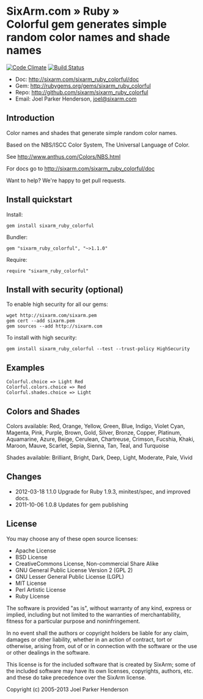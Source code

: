 # SixArm.com » Ruby » <br> Colorful gem generates simple random color names and shade names

[![Code Climate](https://codeclimate.com/github/SixArm/sixarm_ruby_colorful.png)](https://codeclimate.com/github/SixArm/sixarm_ruby_colorful)
[![Build Status](https://travis-ci.org/SixArm/sixarm_ruby_colorful.png)](https://travis-ci.org/SixArm/sixarm_ruby_colorful)

* Doc: <http://sixarm.com/sixarm_ruby_colorful/doc>
* Gem: <http://rubygems.org/gems/sixarm_ruby_colorful>
* Repo: <http://github.com/sixarm/sixarm_ruby_colorful>
* Email: Joel Parker Henderson, <joel@sixarm.com>


## Introduction

Color names and shades that generate simple random color names.

Based on the NBS/ISCC Color System, The Universal Language of Color.

See http://www.anthus.com/Colors/NBS.html

For docs go to <http://sixarm.com/sixarm_ruby_colorful/doc>

Want to help? We're happy to get pull requests.


## Install quickstart

Install:

    gem install sixarm_ruby_colorful

Bundler:

    gem "sixarm_ruby_colorful", "~>1.1.0"

Require:

    require "sixarm_ruby_colorful"


## Install with security (optional)

To enable high security for all our gems:

    wget http://sixarm.com/sixarm.pem
    gem cert --add sixarm.pem
    gem sources --add http://sixarm.com

To install with high security:

    gem install sixarm_ruby_colorful --test --trust-policy HighSecurity


## Examples

    Colorful.choice => Light Red
    Colorful.colors.choice => Red
    Colorful.shades.choice => Light


## Colors and Shades

Colors available:
  Red, Orange, Yellow, Green, Blue, Indigo, Violet
  Cyan, Magenta, Pink, Purple, Brown,
  Gold, Silver, Bronze, Copper, Platinum,
  Aquamarine, Azure, Beige, Cerulean,
  Chartreuse, Crimson, Fucshia, Khaki, 
  Maroon, Mauve, Scarlet, Sepia, 
  Sienna, Tan, Teal,  and Turquoise

Shades available: 
  Brilliant, Bright, Dark, Deep, Light,
  Moderate, Pale, Vivid


## Changes

* 2012-03-18 1.1.0 Upgrade for Ruby 1.9.3, minitest/spec, and improved docs.
* 2011-10-06 1.0.8 Updates for gem publishing


## License

You may choose any of these open source licenses:

  * Apache License
  * BSD License
  * CreativeCommons License, Non-commercial Share Alike
  * GNU General Public License Version 2 (GPL 2)
  * GNU Lesser General Public License (LGPL)
  * MIT License
  * Perl Artistic License
  * Ruby License

The software is provided "as is", without warranty of any kind, 
express or implied, including but not limited to the warranties of 
merchantability, fitness for a particular purpose and noninfringement. 

In no event shall the authors or copyright holders be liable for any 
claim, damages or other liability, whether in an action of contract, 
tort or otherwise, arising from, out of or in connection with the 
software or the use or other dealings in the software.

This license is for the included software that is created by SixArm;
some of the included software may have its own licenses, copyrights, 
authors, etc. and these do take precedence over the SixArm license.

Copyright (c) 2005-2013 Joel Parker Henderson
